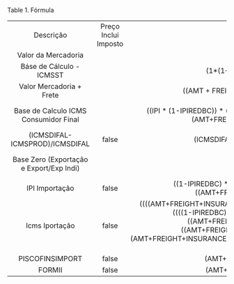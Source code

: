 <div id="d398734e1" class="table">

<div class="table-title">

Table 1. Fórmula

</div>

<div class="table-contents">

|                                          |                      |                                                                                                                                                                                                                                                        |         |                                          |
| :--------------------------------------: | :------------------: | :----------------------------------------------------------------------------------------------------------------------------------------------------------------------------------------------------------------------------------------------------: | :-----: | :--------------------------------------: |
|                Descrição                 | Preço Inclui Imposto |                                                                                                                        Fórmula                                                                                                                         | Fórmula |                   Nome                   |
|           Valor da Mercadoria            |                      |                                                                                                                         (AMT)                                                                                                                          | 1000018 |             Valor Mercadoria             |
|         Báse de Cálculo - ICMSST         |                      |                                                                                                              (1\*(1+IPI))\*(1+ICMSSTMVA)                                                                                                               | 1000019 |         Báse de Cálculo - ICMSST         |
|         Valor Mercadoria + Frete         |                      |                                                                                                         ((AMT + FREIGHT + OTHER + INSURANCE))                                                                                                          | 1000014 |         Valor Mercadoria + Frete         |
|  Base de Calculo ICMS Consumidor Final   |                      |                                                                               ((IPI \* (1-IPIREDBC)) \* (AMT+FREIGHT+OTHER+INSURANCE) ) + (AMT+FREIGHT+OTHER+INSURANCE)                                                                                | 1000020 |  Base de Calculo ICMS Consumidor Final   |
|      (ICMSDIFAL-ICMSPROD)/ICMSDIFAL      |        false         |                                                                                                             (ICMSDIFAL-ICMSPROD)/ICMSDIFAL                                                                                                             | 5000000 |            Fator Diferencial             |
| Base Zero (Exportação e Export/Exp Indi) |                      |                                                                                                                         (0.0)                                                                                                                          | 1000017 | Base Zero (Exportação e Export/Exp Indi) |
|              IPI Importação              |        false         |                                                                                      ((1-IPIREDBC) \* ((AMT+FREIGHT+INSURANCE)+ ((AMT+FREIGHT+INSURANCE)\*II)) )                                                                                       | 5000002 |              IPI Importação              |
|              Icms Iportação              |        false         | ((((AMT+FREIGHT+INSURANCE)+((AMT+FREIGHT+INSURANCE)\*II) + ((((1-IPIREDBC)\*(AMT+FREIGHT+INSURANCE))+((AMT+FREIGHT+INSURANCE)\*II))\*IPI)+ ((AMT+FREIGHT+INSURANCE)\*PISPROD)+ ( (AMT+FREIGHT+INSURANCE)\*COFINSPROD))+ICMSPRODSISCOMEX)/(1-ICMSPROD)) | 5000001 |             Icms Importacao              |
|             PISCOFINSIMPORT              |        false         |                                                                                                                (AMT+FREIGHT+INSURANCE )                                                                                                                | 5000004 |             PISCOFINSIMPORT              |
|                  FORMII                  |        false         |                                                                                                                (AMT+FREIGHT+INSURANCE)                                                                                                                 | 5000003 |                  FORMII                  |

</div>

</div>
